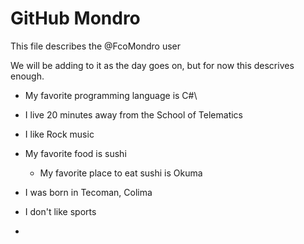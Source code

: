 # GitHub Mondro
This file describes the @FcoMondro user

We will be adding to it as the day goes on, but for now this descrives enough.

- My favorite programming language is C#\


- I live 20 minutes away from the School of Telematics
- I like Rock music
- My favorite food is sushi
	- My favorite place to eat sushi is Okuma
- I was born in Tecoman, Colima
- I don't like sports
- 